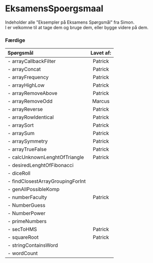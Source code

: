 # EksamensSpoergsmaal

Indeholder alle "Eksempler på Eksamens Spørgsmål" fra Simon.  
I er velkomne til at tage dem og bruge dem, eller bygge videre på dem.


### Færdige
| Spørgsmål | Lavet af: |
| :------- | :-------: |
| - arrayCallbackFilter | Patrick |
| - arrayConcat | Patrick |
| - arrayFrequency | Patrick |
| - arrayHighLow | Patrick |
| - arrayRemoveAbove | Patrick |
| - arrayRemoveOdd | Marcus |
| - arrayReverse | Patrick |
| - arrayRowIdentical | Patrick |
| - arraySort | Patrick |
| - arraySum | Patrick |
| - arraySymmetry | Patrick |
| - arrayTrueFalse | Patrick |
| - calcUnknownLenghtOfTriangle | Patrick |
| - desiredLenghtOfFibonacci |  |
| - diceRoll |  |
| - findClosestArrayGroupingForInt |  |
| - genAllPossibleKomp |  |
| - numberFaculty | Patrick |
| - NumberGuess |  |
| - NumberPower |  |
| - primeNumbers |  |
| - secToHMS | Patrick |
| - squareRoot | Patrick |
| - stringContainsWord |  |
| - wordCount |  |

